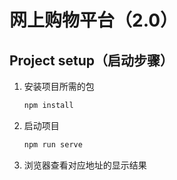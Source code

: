 # 网上购物平台（2.0）

## Project setup（启动步骤）

1. 安装项目所需的包

   ```powershell
   npm install
   ```

2. 启动项目

   ```powershell
   npm run serve
   ```

3. 浏览器查看对应地址的显示结果

